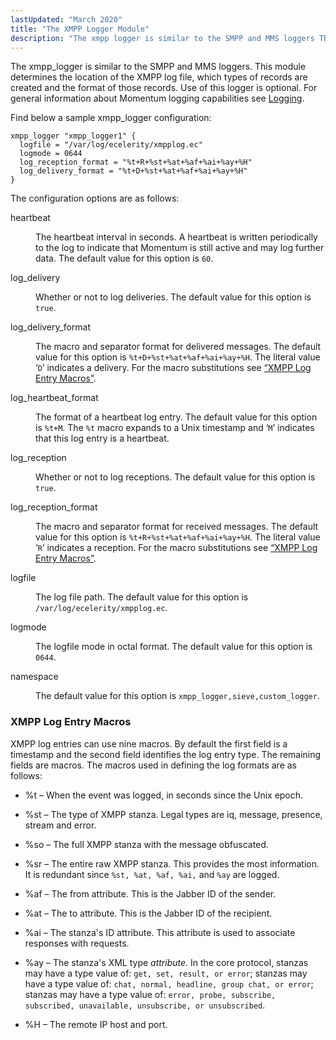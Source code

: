 ```yaml
---
lastUpdated: "March 2020"
title: "The XMPP Logger Module"
description: "The xmpp logger is similar to the SMPP and MMS loggers This module determines the location of the XMPP log file which types of records are created and the format of those records Use of this logger is optional For general information about Momentum logging capabilities see Logging Find below..."
---
```


The xmpp_logger is similar to the SMPP and MMS loggers. This module determines the location of the XMPP log file, which types of records are created and the format of those records. Use of this logger is optional. For general information about Momentum logging capabilities see [Logging](/momentum/3/3-reference/operations-logging).

Find below a sample xmpp_logger configuration:

```
xmpp_logger "xmpp_logger1" {
  logfile = "/var/log/ecelerity/xmpplog.ec"
  logmode = 0644
  log_reception_format = "%t+R+%st+%at+%af+%ai+%ay+%H"
  log_delivery_format = "%t+D+%st+%at+%af+%ai+%ay+%H"
}
```

The configuration options are as follows:

<dl class="variablelist">

<dt>heartbeat</dt>

<dd>

The heartbeat interval in seconds. A heartbeat is written periodically to the log to indicate that Momentum is still active and may log further data. The default value for this option is `60`.

</dd>

<dt>log_delivery</dt>

<dd>

Whether or not to log deliveries. The default value for this option is `true`.

</dd>

<dt>log_delivery_format</dt>

<dd>

The macro and separator format for delivered messages. The default value for this option is `%t+D+%st+%at+%af+%ai+%ay+%H`. The literal value ‘`D`’ indicates a delivery. For the macro substitutions see [“XMPP Log Entry Macros”](/momentum/mobile/mobile-reference/modules-xmpp-logger#modules.xmpp_logger.macros).

</dd>

<dt>log_heartbeat_format</dt>

<dd>

The format of a heartbeat log entry. The default value for this option is `%t+M`. The `%t` macro expands to a Unix timestamp and ‘`M`’ indicates that this log entry is a heartbeat.

</dd>

<dt>log_reception</dt>

<dd>

Whether or not to log receptions. The default value for this option is `true`.

</dd>

<dt>log_reception_format</dt>

<dd>

The macro and separator format for received messages. The default value for this option is `%t+R+%st+%at+%af+%ai+%ay+%H`. The literal value ‘`R`’ indicates a reception. For the macro substitutions see [“XMPP Log Entry Macros”](/momentum/mobile/mobile-reference/modules-xmpp-logger#modules.xmpp_logger.macros).

</dd>

<dt>logfile</dt>

<dd>

The log file path. The default value for this option is `/var/log/ecelerity/xmpplog.ec`.

</dd>

<dt>logmode</dt>

<dd>

The logfile mode in octal format. The default value for this option is `0644`.

</dd>

<dt>namespace</dt>

<dd>

The default value for this option is `xmpp_logger,sieve,custom_logger`.

</dd>

</dl>

### <a name="modules.xmpp_logger.macros"></a> XMPP Log Entry Macros

XMPP log entries can use nine macros. By default the first field is a timestamp and the second field identifies the log entry type. The remaining fields are macros. The macros used in defining the log formats are as follows:

*   %t – When the event was logged, in seconds since the Unix epoch.

*   %st – The type of XMPP stanza. Legal types are iq, message, presence, stream and error.

*   %so – The full XMPP stanza with the message obfuscated.

*   %sr – The entire raw XMPP stanza. This provides the most information. It is redundant since `%st, %at, %af, %ai,` and `%ay` are logged.

*   %af – The from attribute. This is the Jabber ID of the sender.

*   %at – The to attribute. This is the Jabber ID of the recipient.

*   %ai – The stanza's ID attribute. This attribute is used to associate responses with requests.

*   %ay – The stanza's XML type *attribute*. In the core protocol, <iq> stanzas may have a type value of: `get, set, result, or error`; <message> stanzas may have a type value of: `chat, normal, headline, group chat, or error`; <presence> stanzas may have a type value of: `error, probe, subscribe, subscribed, unavailable, unsubscribe, or unsubscribed`.

*   %H – The remote IP host and port.